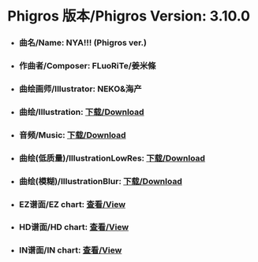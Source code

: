 
# Phigros 版本/Phigros Version:  3.10.0

- ### __曲名/Name:  NYA!!! (Phigros ver.)__

- ### __作曲者/Composer:  FLuoRiTe/姜米條__

- ### __曲绘画师/Illustrator:  NEKO&海产__

- ### __曲绘/Illustration:  [下载/Download](https://github.com/Po6647A/PAR/releases/download/3.10.0/945.png)__

- ### __音频/Music:  [下载/Download](https://github.com/Po6647A/PAR/releases/download/3.10.0/1675.ogg)__

- ### __曲绘(低质量)/IllustrationLowRes:  [下载/Download](https://github.com/Po6647A/PAR/releases/download/3.10.0/1437.png)__

- ### __曲绘(模糊)/IllustrationBlur:  [下载/Download](https://github.com/Po6647A/PAR/releases/download/3.10.0/1191.png)__


- ### __EZ谱面/EZ chart:  [查看/View](./EZ.json/index.html)__

- ### __HD谱面/HD chart:  [查看/View](./HD.json/index.html)__

- ### __IN谱面/IN chart:  [查看/View](./IN.json/index.html)__
